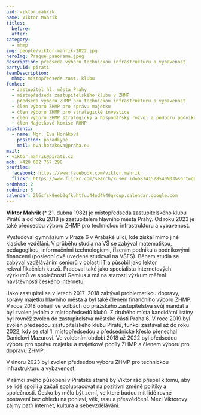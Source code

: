 ```yaml
---
uid: viktor.mahrik
name: Viktor Mahrik
titles:
  before: 
  after:
category:          
  - mhmp
img: people/viktor-mahrik-2022.jpg
heroImg: Prague_panorama.jpeg
description: předseda výboru technickou infrastrukturu a vybavenost
partyUid: pirati
teamDescription:
  mhmp: místopředseda zast. klubu
funkce: 
  - zastupitel hl. města Prahy
  - místopředseda zastupitelského klubu v ZHMP
  - předseda výboru ZHMP pro technickou infrastrukturu a vybavenost
  - člen výboru ZHMP pro správu majetku
  - člen výboru ZHMP pro strategické investice
  - člen výboru ZHMP strategický a hospodářský rozvoj a podporu podnikání a inovací
  - člen Majetkové komise RHMP
asistenti:
  - name: Mgr. Eva Horáková
    position: poradkyně
    mail: eva.horakova@praha.eu	
mail:
- viktor.mahrik@pirati.cz
mob: +420 602 767 298
profiles:
  facebook: https://www.facebook.com/viktor.mahrik
  flickr: https://www.flickr.com/search/?user_id=68741528%40N03&sort=date-taken-desc&text=viktor%20mahrik&view_all=1
ordmhmp: 2
redmine: 5
calendar: 2l6sfsk9eeb3qfkuhtfuu44od4%40group.calendar.google.com
---
```


**Viktor Mahrik** (* 21. dubna 1982) je místopředseda zastupitelského klubu Pirátů a od roku 2018 je zastupitelem hlavního města Prahy. Od roku 2023 je také předsedou výboru ZHMP pro technickou infrastrukturu a vybavenost.

Vystudoval gymnázium v Praze 6 v Arabské ulici, kde získal mimo jiné klasické vzdělání. V průběhu studia na VŠ se zabýval matematikou, pedagogikou, informačními technologiemi, řízením podniku a podnikovými financemi (poslední dvě uvedené studoval na VŠFS). Během studia se zabýval vzděláváním seniorů v oblasti IT a působil jako lektor rekvalifikačních kurzů. Pracoval také jako specialista internetových výzkumů ve společnosti Gemius a má na starosti výzkum měření návštěvnosti českého internetu.

Jako zastupitel se v letech 2017–2018 zabýval problematikou dopravy, správy majetku hlavního města a byl také členem finančního výboru ZHMP. V roce 2018 obhájil ve volbách do pražského zastupitelstva svůj mandát a byl zvolen jedním z místopředsedů klubů. Z druhého místa kandidátní listiny byl rovněž zvolen do zastupitelstva městské části Praha 6. V roce 2019 byl zvolen předsedou zastupitelského klubu Pirátů, funkci zastával až do roku 2022, kdy se stal 1. místopředsedou a předsednické křeslo přenechal Danielovi Mazurovi. Ve volebním období 2018 až 2022 byl předsedou výboru pro správu majetku a majetkové podíly ZHMP a členem výboru pro dopravu ZHMP.

V únoru 2023 byl zvolen předsedou výboru ZHMP pro technickou infrastrukturu a vybavenost.

V rámci svého působení v Pirátské straně by Viktor rád přispěl k tomu, aby se lidé spojili a začali spolupracovat na pozitivní změně politiky a společnosti. Česko by mělo být zemí, ve které budou mít lidé rovné postavení bez ohledu na pohlaví, věk, rasu a přesvědčení. Mezi Viktorovy zájmy patří internet, kultura a sebevzdělávání.
